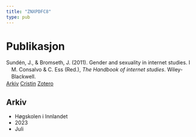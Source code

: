 ```yaml
---
title: "ZNXPDFC8"
type: pub
---
```

<h1>Publikasjon</h1>
<article id="csl-bib-container-ZNXPDFC8" class="csl-bib-container">
  <div class="csl-bib-body" style="line-height: 1.35; padding-left: 1em; text-indent:-1em;">
  <div class="csl-entry">Sund&#xE9;n, J., &amp; Bromseth, J. (2011). Gender and sexuality in internet studies. I M. Consalvo &amp; C. Ess (Red.), <i>The Handbook of internet studies</i>. Wiley-Blackwell.</div>
</div>
  <div class="csl-bib-buttons">
    <a href="#taxonomy-article-ZNXPDFC8" class="csl-bib-button">Arkiv</a>
    <a href="https://app.cristin.no/results/show.jsf?id=2163093" alt="Cristin URL" class="csl-bib-button">Cristin</a>
    <a href="http://zotero.org/groups/5402882/items/ZNXPDFC8" alt="Zotero URL" class="csl-bib-button">Zotero</a>
  </div>
  <div id="csl-bib-meta-container-ZNXPDFC8"></div>
</article>
<div id="csl-bib-meta-ZNXPDFC8" class="csl-bib-meta">
  <article id="taxonomy-article-ZNXPDFC8" class="taxonomy-article">
    <h1>Arkiv</h1>
    <ul>
      <li>Høgskolen i Innlandet</li>
      <li>2023</li>
      <li>Juli</li>
    </ul>
  </article>
</div>
